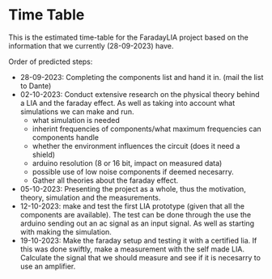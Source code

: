 # Time Table
This is the estimated time-table for the FaradayLIA project based on the information that we currently (28-09-2023) have.

Order of predicted steps:
+   28-09-2023: Completing the components list and hand it in. (mail the list to Dante)
+   02-10-2023: Conduct extensive research on the physical theory behind a LIA and the faraday effect. As well as taking into account what simulations we can make and run.
    + what simulation is needed
    + inherint frequencies of components/what maximum frequencies can components handle
    + whether the environment influences the circuit (does it need a shield)
    + arduino resolution (8 or 16 bit, impact on measured data)
    + possible use of low noise components if deemed necesarry.
    + Gather all theories about the faraday effect. 
+   05-10-2023: Presenting the project as a whole, thus the motivation, theory, simulation and the measurements.
+   12-10-2023: make and test the first LIA prototype (given that all the components are available). The test can be done through the use the arduino sending out an ac signal as an input signal. As well as starting with making the simulation.
+   19-10-2023: Make the faraday setup and testing it with a certified lia. If this was done swiftly, make a measurement with the self made LIA. Calculate the signal that we should measure and see if it is necesarry to use an amplifier.
